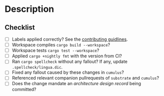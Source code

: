 # Description

<!--

A crisp summary

Fixes #
Ref #
-->

<!--
Apply labels!
-->

## Checklist

- [ ] Labels applied correctly? See the [contributing guidlines](../CONTRIBUTING.md).
- [ ] Workspace compiles `cargo build --workspace`?
- [ ] Workspace tests `cargo test --workspace`?
- [ ] Applied `cargo +nightly fmt` with the version from CI?
- [ ] Ran `cargo spellcheck` without any fallout? If any, update `.spellcheck/lingua.dic`.
- [ ] Fixed any fallout caused by these changes in `cumulus`?
- [ ] Referenced relevant companion pullrequests of `substrate` and `cumulus`?
- [ ] Does the change mandate an _architecture design record_ being committed?

<!--
## Companions:

Must be last!

substrate companion: https://github.com/paritytech/substrate/pulls/
cumulus companion: https://github.com/paritytech/cumulus/pulls/
-->
